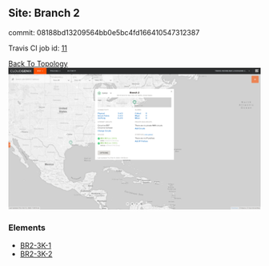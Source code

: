 ## Site: Branch 2

commit: 08188bd13209564bb0e5bc4fd166410547312387

Travis CI job id: [11](https://travis-ci.com/CloudGenix/network-as-code/builds/148707905)

[Back To Topology](../README.md)
<img alt="Site Card" src="site-info.png?raw=1" width="1110">

### Elements
<ul>
<li>
<A href="BR2-3K-1/README.md">BR2-3K-1</A>
</li>
<li>
<A href="BR2-3K-2/README.md">BR2-3K-2</A>
</li>
</ul>

